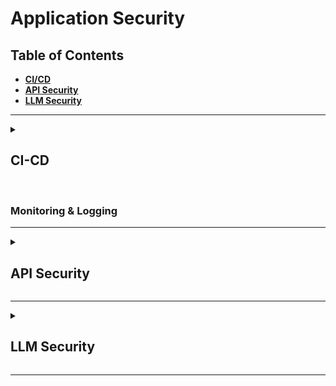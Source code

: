 # Application Security

## Table of Contents
- <b>[CI/CD](#ci-cd)</b>
- <b>[API Security](#api-security)</b>
- <b>[LLM Security](#llm-security)</b>

---

<details>
  <summary> <h2>CI-CD</h2> </summary>

### Key Concepts
- [Threat Modeling](#threat-modeling)
- [Secrets Management](#secrets-management)
- [Continuous Testing](#continuous-testing)
- [Monitoring & Logging](#monitoring--logging)

<br> 

### Threat Modeling 

<br> 

### Secrets Management

<br>

### Continuous Testing 

<p>Continuous testing is a software testing practice </p>

<table> 
  <tr>
    <th>Type</th>
    <th>Description</th>
    <th>Example</th>
  </tr>
  <tr>
    <td>Unit Testing</td>
    <td>Unit testing verifies that individual units of code work as expected.</td>
    <td></td>
  </tr>
  <tr>
    <td>Integration Testing</td>
    <td>Integration testing verifies how different modules or services within an application work together.</td>
    <td></td>
  </tr>
  <tr>
    <td>Regression Testing</td>
    <td>Regression testing is performed after a change is made to ensure no regression in expected performance occurs.</td>
    <td></td>
  </tr>
</table>

</details>

<br>

### Monitoring & Logging

---
<details>
  <summary> <h2>API Security</h2> </summary>

### Key Concepts
- [3 Pillars of API Security](#3-pillars-of-api-security)
- [Securing API Servers](#securing-api-servers)
- [PCI-DSS Compliance](#pci-dss-compliance)
- [OWASP API Top 10](#owasp-api-top-10)

<br>

### 3 Pillars of API Security

<details>
  <summary> <b>Governance: Developing Secure APIs</b> </summary>
  
  <ul>
    <li><b>Benefits: </b>Establish consistency, Set expectations, Establishing standard processes, Enforcing security</li>
    <li><b>Awareness: </b>Know your APIs (e.g., infrastructure), Know your data (e.g., access), Know your risks</li>
    <ul>
      <li>Get Full Inventory of APIs: Purpose, Owner, Documentation</li>
      <li>Standardize & Enforce API Deployment Process: Ensure APIs are deployed after proper validation and approval, Enforce governance via Gateway & Marketplace</li>
      <li>Mandate API Documentation: Ensure APIs are consistent and reusable, Define documentation requirements</li>
      <li>Create API Development Standards: Style guides, Authentication requirements, Versioning, PII tracking</li>
      <li>Threat Modeling: 
        <ul>
          <li>Identify: APIs, Business flows, Data, Access Paths</li>
          <li>Assess: Vulnerabilities, Logic flaws, Access controls, 3rd party risk</li>
          <li>Probability: Examine likelihood of attack</li>
          <li>Impact: Understand Damage, Loss, Consequences of attack</li>
          <li>Mitigation: Develop a plan to address the risk</li>
        </ul>
      </li>
    </ul>
    <li><b>Policy: </b>Engineering process (e.g., dev & deploy), API documentation, Style guides</li>
    <ul>
      <li>Design Guides: Promote Governance, Consistency</li>
        <ul>
          <li>Authentication: type (basic, token, certificate), how to implement</li>
          <li>Authorization: Who has access to what, Enforcement policies</li>
          <li>Naming Conventions: URIs as nouns, Methods as verbs, Pluralization, Hierarchy, Case, Language, No jargon/abbreviations</li>
          <li>Error Codes: Status codes, Reference ID, Human readable messages</li>
          <li>Versioning: When to implement vs. not, Version types</li>
          <li>Units, Formats, Standards: Date/time formats, Timezones</li>
        </ul>
    </ul>
  </ul>
</details>

<details>
  <summary> <b>Testing: Ensuring APIs are Free from Flaws</b> </summary>

<ul>
  <li><b>API-First Testing: </b> Evaluate the API layer independent from the Web/Mobile App layer.</li>
  <li><b>API Pentesting Regiment:</b> Reconnaissance, Scanning, Endpoint Analysis, Authentication, Authorization, Assets Management, Injection, Mass Assignment, Rate-Limiting</li>
  <li><b>PenTesting Categories:</li>
    <ul>
      <li>API Security: Unsecure Endpoints, Authentication exploits, Enumeration, DOS & Rate-limiting, Missing TLS/SSL issues, Fuzzing/Injection, Fuzzing/Input validation, Server-side resource forgery, Server properties leaks</li>
      <li>Data Security: Access Control, Excessive/Sensitive data exposure, PII/PHI/PCI-DSS data, File/Directory exposure, Encryption At-Rest, Data exfiltration</li>
      <li>Business Logic: Cross-account access, API function abuse, Role-based access control, Pen-testing</li>
    </ul>
</ul>

</details>

<details>
  <summary> <b>Monitoring: Discovering Threats in Production</b> </summary>

<ul>
  <li><b>Runtime Protection: </b>Policy enforcement, Authentication, Traffic filtering</li>
  <li><b>Threat Detection: </b>Fraudulent traffic, Distributed attacks, Incident response </li>
  <li><b>Control Validation: </b>Verify API controls, Uncover anomalies</li>
  <li><b>Monitoring Approaches:</b>
    <ul>
      <li>Proactive (Blocking): API Gateway, Web App Firewall</li>
      <li>Reactive (Alerting): Logging, SIEM, Runtime API Threat Management</li>
    </ul>
  </li>
  <li><b>API Discovery:</b>
    <ul>
      <li>Monitoring can aid API inventory efforts: Identify API endpoints in use, Discover undocumented/unknown APIs</li>
      <li>Comprehensive discovery requires more resources: API Gateway, WAP, Code repository, Application testing, Crawling</li>
      <li>Reliance on traffic-based discovery misses: Internal API traffic unseen by traffic analysis tool, Pre-prod APIs, Unexercised endpoints</li>
    </ul>
  </li>
  <li><b>Limitations of Monitoring:</b>
    <ul>
      <li>Difficult to get full visibility: Requires sensors at every network segment</li>
      <li>High false-positive rate on threat detection: Live traffic contains limited context</li>
      <li>SaaS-based monitoring requres data share with 3rd parties: Increased privacy concern, bandwidth requirements</li>
      <li>Traffic-blocking solutions (e.g., firewalls) add latency</li>
    </ul>
  </li>
</ul>

</details>

<br>

### Securing API Servers 

 <details>
  <summary> <b>⚔️ CORS (Cross-Origin Resource Sharing)</b> </summary>
   
  <ul>
    <li>CORS is an HTTP-header based mechanism that allows a server to indicate any origins (domain, scheme, or port) other than its own from which a browser should permit loading resources. CORS defines what responses are allowed (e.g., POST, GET, DELETE), and from where (e.g., UI), using Origins, Credentials, Methods, and Headers. The CORS mechanism supports secure cross-origin requests and data transfers between browsers and web servers. </li>
    <li>The Cross Origin Site Policy header governs whether content can be mixed between locations.</li>
    <li>Why use CORS?
      <ul>
        <li>You have an API or web server with assets you want to protect (e.g., user data, intellectual property, branding).</li>
        <li>You don't want anyone to impersonate you.</li>
      </ul>
    </li>
    <li>CORS Response Headers:
      <ul>
        <li>Access-Control-Allow-Origin</li>
        <li>Access-Control-Allow-Credentials</li>
        <li>Access-Control-Expose-Headers</li>
        <li>Access-Control-Max-Age</li>
        <li>Access-Control-Allow-Methods</li>
        <li>Access-Control-Allow-Headers</li>
      </ul>
    </li>
  </ul>
  
 </details>

 <details>
  <summary> <b>🛑 Error Disclosure</b> </summary>
   
  <ul>
    <li>Handling errors is necessary, however it is important to review the error messaging to ensure you are not giving away information that could make it easier to attack your system. Ideally you want to have a set of error messages for developers to debug the system that is separate from what the end customers see. Design error handling with operational mindset of "how can this be used maliciously."</li>
    <li>Types of Generic Error Messages:</li>
    <ul>
      <li>"Something Went Wrong" (e.g., messages: [{type: "ERROR", key: "", value: "Check the email id."}])</li>
      <li>Brand Approach: "404 + Image" Error for anything you cannot access, whether or not it actually exists. In this way, the end user is not given more information than is necessary (i.e., "unauthorized").</li>
    </ul>
    <li>Error Handling Best Practices:</li>
    <ul>
      <li>Do's: Error early, Log the error, Include useful information for developers in the error, Display something specifically crafted for users in the error</li>
      <li>Don'ts: Bypass erros, Expose developer information to customers</li>
    </ul>
  </ul>
  
</details>

 <details>
  <summary> <b>💦 Server Information Leak</b> </summary>
   
  <ul>
    <li>A server information leak is anything that advertises the technology stack to external parties. Typically this advertisement is in the headers, as web servers advertise in headers by default, as well as appliances, caching, and cloud providers.</li>
    <li>Header Analysis:</li>
    <ul>
      <li>Use a client to access the API (nothing cached).</li>
      <li>Headers will be returned in a client or programming language.</li>
      <li>Look for Server, X-Powered-By, X-Version.</li>
    </ul>
  </ul>
  
</details>
 
 <details>
  <summary> <b>🍪 Insecure Cookies</b> </summary>
   
  <ul>
    <li>Insecure cookies are cookies stored without restrictive security settings, as well as including unecessary information within the cookie. Because cookies are cumulative, it will keep as much information sent from the server in an additive manner.</li>
    <li>Cookie Decoding: Find interesting keys/fields, Sort data types (e.g., Unique ID string, Numeric ID, Booleans, Encoded data), Decoding data (e.g., Delimiters, Base64 decode)</li>
    <li>Cookie Issues:</li>
    <ul>
      <li>Cookie forgine/Fuzzing (Trusting cookie data)</li>
      <li>Data harvesting, different site (http only + no domains)</li>
      <li>Data harvesting via XSS (http only)</li>
      <li>Data harvesting in-transit (secure flag)</li>
    </ul>
    <li>Solutions:</li>
    <ul>
      <li>Treat cookies as untrusted user data.</li>
      <li>Be restrictive on what data is stored in cookies.</li>
      <li>Analyze cookies from an offensive mindset.</li>
      <li>Add timeout on cookies.</li>
      <li>Add HTTP Only flag to prevent JS from other sites reading the cookies.</li>
      <li>Set a secure flag so that the cookie can't be read in-transit.</li>
    </ul>
  </ul>
  
</details>

 <details>
  <summary> <b>🛤️ Path Traversal</b> </summary>
   
  <ul>
    <li>Path traversal is anything that allows an attacker access to unintented paths on a server (e.g., /etc/passwd). This includes directory traversal and direct file access/reference.</li>
    <li>Common Painpoints: Dynamic file-includes which introduce runtime vulnerabilities, Loose Spec "str", Input data validation, Server config (e.g., Directory listings, Allowed include paths)</li>
    <li>Solutions:</li>
    <ul>
      <li>Input Sanitization: Specify what is allowed (ENUM, Array, List). Don't try to filter out bad.  Harden specs (e.g., max string length).</li>
      <li>Disable server directory listings.</li>
      <li>Don't store anything sensitive at web root (e.g., env configs, readme's, .git, .rsa).</li>
      <li>Hardening server configurations. Put web root on a separate drive from system.</li>
      <li>Remove variables from paths in source code.</li>
      <li>When in doubt, return ERROR.</li>
      <li>Defensive coding.</li>
    </ul>
  </ul>
  
</details>

 <details>
  <summary> <b>⏲️ Rate-Limiting</b> </summary>
   
  <ul>
    <li>Rate-limiting involves setting limitations on inbound requests to ensure service availability and reliability, as well as budgetary restrictions.</li>
    <li>Solutions:</li>
    <ul>
      <li>Set RateLimit Headers: RateLimit-Limit: 10, RateLimit-Remaining: 1, RateLimit-Reset: 7.</li>
      <li>HTTP Status: 429 (too many requests)</li>
      <li>Scope: User, Origin, Global, Resource, Endpoint</li>
      <li>Server-Side Throttling</li>
      <li>Limiting in Layers: Gateway/Network Appliance, Service, Server, Endpoint, User, Client Signature, Quota, Logic</li>
    </ul>
    <li>Additional Tips:</li>
    <ul>
      <li>Avoid using relational SQL operations to manage throttling.</li>
      <li>Avoid using disk operations.</li>
      <li>Include IP with User.</li>
      <li>Use cache where appropriate (e.g., same query). Example throttle solution: memcache-style (key = user, value = scope, TTL, time frame of throttle). Example cache solution: memcache/key-value store (key = query hash, value = result, TTL = short time window).</li>
    </ul>
  </ul>
  
</details>

<br>

### PCI-DSS Compliance 

<p align='center'><img src='https://github.com/kariemoorman/learn-cybersecurity/blob/main/images/pci-dss_requirements.png' alt='pci' /></p>

<details>
  <summary>2.2.7 Admin Console Access</summary>
  <br>
  <p>"[A]ll non console administrative access is encrypted using strong cryptography." </p>
  <p>Encrypted admin console access is required, not just for browser based UIs, but also for application programming interfaces or APIs.</p> 

  <p align='center'><img src='https://github.com/kariemoorman/learn-cybersecurity/blob/main/images/pci_2-2-7.png' alt='pci-277' /></p>

</details>

<details>
  <summary>6.0 Secure Software & Apps</summary>
  <br>
  <p>Apply Software Lifecycle (SLC) Processes and secure coding techniques in order to avoid software vulnerabilities. Create a culture of security by understanding application risks, writing more secure code, testing for vulnerabilities, and fixing issues ahead of production (i.e., shift left).</p>

  <p align='center'><img src='https://github.com/kariemoorman/learn-cybersecurity/blob/main/images/pci_6-0.png' alt='pci-60' /></p>
  
</details>


<details>
  <summary>6.2.1 Secure SW Development</summary>
  <br>
  <p></p>
  <p align='center'><img src='https://github.com/kariemoorman/learn-cybersecurity/blob/main/images/pci_6-2-1.png' alt='pci-621' /></p>
  
</details>


<details>
  <summary>6.2.2 Annual Developer Training</summary>
  <br>
  <p>Train developers to be security aware, incorporate robust automated testing into development lifecycle, and uphold security best practices. For API development, API developers must receive training on API security risks and best practices for avoiding vulnerabilities and exposures.</p>
  <p align='center'><img src='https://github.com/kariemoorman/learn-cybersecurity/blob/main/images/pci_6-2-2.png' alt='pci-622' /></p>

</details>



<details>
  <summary>6.2.3 Software Code Review</summary>
  <br>
  <p></p>
  <p align='center'><img src='https://github.com/kariemoorman/learn-cybersecurity/blob/main/images/pci_6-2-3.png' alt='pci-623' /></p>

</details>



<details>
  <summary>6.2.4 Prevent Common Vulnerabilities</summary>

  <br>
  <p></p>
  <p align='center'><img src='https://github.com/kariemoorman/learn-cybersecurity/blob/main/images/pci_6-2-4.png' alt='pci-624' /></p>

</details>

<details>
  <summary>6.3.1 Vulnerability Management</summary>

  <br>
  <p></p>
  <p align='center'><img src='https://github.com/kariemoorman/learn-cybersecurity/blob/main/images/pci_6-3-1.png' alt='pci-631' /></p>

</details>

<details>
  <summary>6.3.2 Software Inventory</summary>

  <br>
  <p></p>
  <p align='center'><img src='https://github.com/kariemoorman/learn-cybersecurity/blob/main/images/pci_6-3-2.png' alt='pci-632' /></p>

</details>

<details>
  <summary>6.4.1-2 Attack Protection</summary>

  <br>
  <p></p>
  <p align='center'><img src='https://github.com/kariemoorman/learn-cybersecurity/blob/main/images/pci_6-4.png' alt='pci-64' /></p>

</details>

<details>
  <summary>7.0 Strong Access Control</summary>

  <br>
  <p></p>
  <p align='center'><img src='https://github.com/kariemoorman/learn-cybersecurity/blob/main/images/pci_7-0.png' alt='pci-70' /></p>

</details> 

<details>
  <summary>10.0 Logging & Monitoring</summary>

  <br>
  <p></p>
  <p align='center'><img src='https://github.com/kariemoorman/learn-cybersecurity/blob/main/images/pci_10.png' alt='pci-10' /></p>

</details>

<details>
  <summary>11.0 Security Testing</summary>

  <br>
  <p></p>
  <p align='center'><img src='https://github.com/kariemoorman/learn-cybersecurity/blob/main/images/pci_11.png' alt='pci-11' /></p>

</details>

<br>

### [OWASP API Top 10](https://owasp.org/API-Security/editions/2023/en/0x11-t10/)

<table>
  <tr>
    <th>Number</th>
    <th>Name</th>
    <th>Description</th>
    <th>Risk Exposure</th>
    <th>Example</th>
    <th>Prevention</th>
  </tr>
  <tr>
    <td align='center' valign='top'>API1</td>
    <td valign='top'>BOLA: Broken Object-Level Authorization</td>
    <td valign='top'>Authorization issue; manipulation of API to access data/objects belonging to other users. Most damaging, and most difficult to detect in one's own applications.</td>
    <td valign='top'>Can lead to data loss, disclosure, data manipulation.</td>
    <td valign='top'><ul><li>Attacker authenticates as User A, then retrieves data on User B.</li></ul></td>
    <td valign='top'><ul><li>Define data access policies and implement associated controls.</li><li>Enforce data access controls at application logic layer.</li><li>Implement automated testing to find BOLA flaws.</li></ul></td>
  </tr>
  <tr>
    <td align='center' valign='top'>API2</td>
    <td valign='top'>Broken Authentication</td>
    <td valign='top'>Weak/poor authentication creates application vulnerability: missing security controls, poorly impelemented controls.</td>
    <td valign='top'>Account Takeover, Data Theft, Unauthorized Transactions</td>
    <td valign='top'><ul><li>Weak password requirements.</li><li>Credential stuffing: brute force ID/PW.</li><li>No captcha/rate limiting/lockout.</li><li>Non-validation of token expiration.</li><li>Insecure password storage.</li></ul></td>
    <td valign='top'><ul><li>Define authentication policies and standards; follow best practices</li><li>Implement continuous testing.</li></ul></td>
  </tr>
  <tr>
    <td align='center' valign='top'>API3</td>
    <td valign='top'>Broken Object Property Level Authorization</td>
    <td valign='top'>Exploitation of API endpoints via reading/modifying object values. "Mass Assignment": ability to update account objects, and "Excessive Data Exposure": unnecessarily revealing sensitive data.</td>
    <td valign='top'>Revealing protected user data.</td>
    <td valign='top'><ul><li>User is able to set "account-type=premium".</li><li>User search endpoint returns excessive, unnecessary details (e.g., PII data).</li></ul></td>
    <td valign='top'><ul><li>Ensure user can only access legitimate, permitted fields.</li><li>Return only minimum amount of data required for the task-specific use case.</li></ul></td>
  </tr>
  <tr>
    <td align='center' valign='top'>API4</td>
    <td valign='top'>Unrestricted Resource Consumption</td>
    <td valign='top'>Abuse of APIs due to high volumes of API calls, large requests, etc. (formerly "lack of resources and rate limiting").</td>
    <td valign='top'>Denial of Service (DOS), Performance impact, Mass data harvesting, Mass data loss</td>
    <td valign='top'><ul><li>Missing/inadequate rate controls to throttle or meter request volume per user account and per client.</li><li>Execution timeouts.</li><li>Max memory allocation.</li><li>Max number of files, upload size.</li><li>Excessive operations in single request.</li><li>Excessive records returned in single request.</li></ul></td>
    <td valign='top'><ul><li>Implement traffic controls.</li><li>Test effectiveness of controls.</li></ul></td>
  </tr>
  <tr>
    <td align='center' valign='top'>API5</td>
    <td valign='top'>Broken Function-level Authorization</td>
    <td valign='top'>Abuse of API functionality to improperly modify objects (e.g., CREATE, UPDATE, DELETE). Often involves replacing passive methods (e.g., GET) with active (PUT, DELETE).</td>
    <td valign='top'>Can lead to privilege escalation, Can be exploited to modify account details</td>
    <td valign='top'><ul><li>Modify parameters: "role=admin".</li><li>Delete an invoice.</li><li>Set account balance to $0.</li><li>Set GPA to 4.0.</li></ul></td>
    <td valign='top'><ul><li>Identify functions that expose high sensitivity capability and develop controls to limit access.</li><li>Implement continuous release testing to ensure proper behavior.</li></ul></td>
  </tr>
  <tr>
    <td align='center' valign='top'>API6</td>
    <td valign='top'>Unrestricted Access to Sensitive Business Flows</td>
    <td valign='top'>Typically a result of application logic flaw. Abuse of a legitimate business workflow through excessive, automated use. Rate limiting, captchas not always effective against fraudulent traffic. Rapid IP rotation, clearing cookies and other, distributed attacks make detection difficult.</td>
    <td valign='top'>Loss of critical business activity</td>
    <td valign='top'><ul><li>Mass, automated ticket purchasing.</li><li>High volume referral bonuses.</li></ul></td>
    <td valign='top'><ul><li>Identify critical business workflows.</li><li>Implement fraudulent traffic detection and control.</li><li>Setup and automate testing of control mechanisms.</li></ul></td>
  </tr>
  <tr>
    <td align='center' valign='top'>API7</td>
    <td valign='top'>Server-Side Request Forgery</td>
    <td valign='top'>Exploiting URL inputs to make a request to a malicious, 3rd party server.</td>
    <td valign='top'>Potential data leaks, SSRF creates a channel for malicious requests, data access or other fraudulent activity.</td>
    <td valign='top'><ul><li>Local file injection.</li><li>Malware downloaded from malicious site.</li><li>User submits (e.g., http://localhost/api/user-data).</li></ul></td>
    <td valign='top'><ul><li>Validate and sanitize ALL user-supplied information, including URL parameters.</li><li>Ensure communication permitted with trusted resources only.</li><li>Test URL validation effectiveness (e.g., fuzzing).</li></ul></td>
  </tr>
  <tr>
    <td align='center' valign='top'>API8</td>
    <td valign='top'>Security Misconfiguration</td>
    <td valign='top'>Encompasses a lack of hardening to unnecessary services.</td>
    <td valign='top'>Misconfigurations can expose sensitive user data, Potential for full server compromise (e.g., Log4J)</td>
    <td valign='top'><ul><li>Lack of security hardening.</li><li>Improperly configured permissions.</li><li>Missing security patches.</li><li>Unncessary features enabled.</li><li>Missing TLS.</li><li>CORS policy missing/improperly set.</li></ul></td>
    <td valign='top'><ul><li>Implement hardening procedures.</li><li>Routinely review configurations.</li><li>Implement automated, continuous security testing.</li></ul></td>
  </tr>
  <tr>
    <td align='center' valign='top'>API9</td>
    <td valign='top'>Improper Inventory Management</td>
    <td valign='top'>Unauthorized API access via old, unused API version, or thorugh trusted 3rd parties.</td>
    <td valign='top'>Data/account theft via unretired APIs, Exposure to sensitive data via improperly secured 3rd party APIs</td>
    <td valign='top'><ul><li>Old versions of APIs.</li><li>Unpatched endpoints.</li><li>Endpoints with weaker security.</li><li>Outdated documentation.</li><li>Unnecessarily exposed endpoints.</li><li>API access via 3rd party.</li></ul></td>
    <td valign='top'><ul><li>Deploy/manage all APIs in Gateway.</li><li>Define rules for versioning and retirement.</li><li>Periodically audit 3rd party access.</li></ul></td>
  </tr>
  <tr>
    <td align='center' valign='top'>API10</td>
    <td valign='top'>Unsafe Consumption of APIs</td>
    <td valign='top'>Exposures that occur via use of 3rd party APIs, which are generally trusted. However, 3rd parties can be exploited and used to attack all downstream APIs that rely on them.</td>
    <td valign='top'>Data theft, breach, account takeover</td>
    <td valign='top'><ul><li>Attacker inserts malicious address data to validation site used by Client.</li><li>Client fails too validate data and gets exploited.</li></ul></td>
    <td valign='top'><ul><li>Validate data returned by 3rd party APIs.</li><li>Evaluate security controls of 3rd party APIs.</li><li>Encrypt all API communications.</li><li>Maintain approved list of known locations integration APIs may be redirected, and routinely validate this list.</li></ul></td>
  </tr>
</table>

</details>

</details>

---

<details>
  <summary> <h2>LLM Security</h2> </summary>

### Key Concepts

- [OWASP LLM Top 10](#owasp-llm-top-10)

<br>

### [OWASP LLM Top 10](https://genai.owasp.org/llm-top-10/)

<table>
  <tr>
    <th>Number</th>
    <th>Name</th>
    <th>Description</th>
    <th>Risk Exposure</th>
    <th>Example</th>
    <th>Prevention</th>
  </tr>
  <tr>
    <td valign='top'>LLM01</td>
    <td valign='top'>Prompt Injection</td>
    <td valign='top'>Prompt Injection Vulnerability occurs when an attacker manipulates a large language model (LLM) through crafted inputs, causing the LLM to unknowingly execute the attacker’s intentions. This can be done directly by “jailbreaking” the system prompt or indirectly through manipulated external inputs, potentially leading to data exfiltration, social engineering, and other issues. 
      <br> - Direct Prompt Injections, also known as “jailbreaking”, occur when a malicious user overwrites or reveals the underlying system prompt. This may allow attackers to exploit backend systems by interacting with insecure functions and data stores accessible through the LLM. 
      <br> - Indirect Prompt Injections occur when an LLM accepts input from external sources that can be controlled by an attacker, such as websites or files. The attacker may embed a prompt injection in the external content hijacking the conversation context. This would cause LLM output steering to become less stable, allowing the attacker to either manipulate the user or additional systems that the LLM can access. Additionally, indirect prompt injections do not need to be human-visible/readable, as long as the text is parsed by the LLM.</td>
    <td valign='top'>- Bypassing LLM safeguards. <br> - Leaking sensitive information, unauthorized plugin use, social engineering. <br>- Influencing critical decision-making processes under the guise of normal operation.</td>
    <td valign='top'>
      - A malicious user crafts a direct prompt injection to the LLM, which instructs it to ignore the application creator’s system prompts and instead execute a prompt that returns private, dangerous, or otherwise undesirable information. 
      <br>- A user employs an LLM to summarize a webpage containing an indirect prompt injection. This then causes the LLM to solicit sensitive information from the user and perform exfiltration via JavaScript or Markdown. 
      <br> - A user enables a plugin linked to an e-commerce site. A rogue instruction embedded on a visited website exploits this plugin, leading to unauthorized purchases. 
      <br> - A rogue instruction and content embedded on a visited website exploits other plugins to scam users. 
      <br> - A malicious user uploads a resume containing an indirect prompt injection. The document contains a prompt injection with instructions to make the LLM inform users that this document is excellent eg. an excellent candidate for a job role. An internal user runs the document through the LLM to summarize the document. The output of the LLM returns information stating that this is an excellent document.</td>
    <td valign='top'>
      - Enforce privilege control on LLM access to backend systems (least privilege). Provide the LLM with its own API tokens for extensible functionality, such as plugins, data access, and function-level permissions. 
      <br> - Add a human in the loop for extended functionality (e.g., performing privileged operations, such as sending or deleting emails). This reduces the opportunity for indirect prompt injections that can lead to unauthorized actions on behalf of a user without their knowledge or consent. 
      <br> - Segregate external content from user prompts. Denote where untrusted content is being used to limit their influence on user prompts. 
      <br> - Establish (zero) trust boundaries between the LLM, external sources, and extensible functionality (e.g., plugins or downstream functions). Treat the LLM as an untrusted user and maintain final user control on decision-making processes. Highlight potentially untrustworthy responses visually to the user. 
      <br> - Manually monitor LLM input and output to check that it is as expected. This aids in detecting and addressing weaknesses.</td>
  </tr>
  <tr>
    <td valign='top'>LLM02</td>
    <td valign='top'>Insecure Output Handling</td>
    <td valign='top'>Insecure Output Handling refers to insufficient validation, sanitization, and handling of the outputs generated by large language models before they are passed downstream to other components and systems. Since LLM-generated content can be controlled by prompt input, this behavior is similar to providing users indirect access to additional functionality.</td>
    <td valign='top'>
      - XSS, CSRF, SSRF, Privilege Escalation, RCE
    </td>
    <td valign='top'>
      - LLM output is entered directly into a system shell or similar function such as exec or eval, resulting in remote code execution.
      <br> - JavaScript or Markdown is generated by the LLM and returned to a user. The code is then interpreted by the browser, resulting in XSS.
    </td>
    <td valign='top'>
      - Treat the model as any other user, adopting a zero-trust approach, and apply proper input validation on responses coming from the model to backend functions. 
      <br> - Follow the OWASP ASVS (Application Security Verification Standard) guidelines to ensure effective input validation and sanitization. 
      <br> - Encode model output back to users to mitigate undesired code execution by JavaScript or Markdown. </td>
  </tr>
  <tr>
    <td valign='top'>LLM03</td>
    <td valign='top'>Training Data Poisoning</td>
    <td valign='top'>Training data poisoning refers to manipulation of pre-training data or data involved within the fine-tuning or embedding processes to introduce vulnerabilities (which all have unique and sometimes shared attack vectors), backdoors or biases that could compromise the model’s security, effectiveness or ethical behavior.</td>
    <td valign='top'>
      - Impacts the model’s ability to output correct predictions, and can result in model collapse.
      <br> - Poisoned information may be surfaced to users or create other risks like performance degradation, downstream software exploitation and reputational damage.
    </td>
    <td valign='top'>
      - A malicious actor, or a competitor brand intentionally creates inaccurate or malicious documents which are targeted at a model’s pre-training, fine-tuning data or embeddings (e.g., Split-View Data Poisoning Attacks, Frontrunning Poisoning Attacks).
      <br> - A malicious actor performs direct injection of falsified, biased or harmful content into the training processes of a model which is returned in subsequent outputs.
      <br> - An unsuspecting user is indirectly injecting sensitive or proprietary data into the training processes of a model which is returned in subsequent outputs.
      <br> - A model is trained using data which has not been verified by its source, origin or content in any of the training stage examples which can lead to erroneous results if the data is tainted or incorrect.
    </td>
    <td valign='top'>
      - Verify the supply chain of the training data, especially when sourced externally as well as maintaining attestations via the “ML-BOM” (Machine Learning Bill of Materials) methodology as well as verifying model cards.
      <br> - Verify the correct legitimacy of targeted data sources and data contained obtained during both the pre-training, fine-tuning and embedding stages.
      <br> - Verify your use-case for the LLM and the application it will integrate to. Craft different models via separate training data or fine-tuning for different use-cases to create a more granular and accurate generative AI output as per it’s defined use-case.
      <br> - Ensure sufficient sandboxing through network controls are present to prevent the model from scraping unintended data sources which could hinder the machine learning output.
      <br> - Use strict vetting or input filters for specific training data or categories of data sources to control volume of falsified data. Data sanitization, with techniques such as statistical outlier detection and anomaly detection methods to detect and remove adversarial data from potentially being fed into the fine-tuning process.
      <br> - Adversarial robustness techniques such as federated learning and constraints to minimize the effect of outliers or adversarial training to be vigorous against worst-case perturbations of the training data.
      <br> - Testing and Detection, by measuring the loss during the training stage and analyzing trained models to detect signs of a poisoning attack by analyzing model behavior on specific test inputs.
    </td>
  </tr>
  <tr>
    <td valign='top'>LLM04</td>
    <td valign='top'>Model Denial of Service</td>
    <td valign='top'>Model Denial of Service occurs when an attacker interacts with an LLM in a method that consumes an exceptionally high amount of resources, which results in a decline in the quality of service for them and other users, as well as potentially incurring high resource costs. This includes scenarios in which an attacker interfers with or manipulates the context window of an LLM.</td>
    <td valign='top'>- Increase in service latency and downtime (SLA interruption). </td>
    <td valign='top'>
      - Posing queries that lead to recurring resource usage through high-volume generation of tasks in a queue, e.g., with LangChain or AutoGPT.
     <br> - Sending queries that are unusually resource-consuming, perhaps because they use unusual orthography or sequences.
     <br> - Continuous input overflow: An attacker sends a stream of input to the LLM that exceeds its context window, causing the model to consume excessive computational resources.
     <br> - Repetitive long inputs: The attacker repeatedly sends long inputs to the LLM, each exceeding the context window.
     <br> - Recursive context expansion: The attacker constructs input that triggers recursive context expansion, forcing the LLM to repeatedly expand and process the context window.
     <br> - Variable-length input flood: The attacker floods the LLM with a large volume of variable-length inputs, where each input is carefully crafted to just reach the limit of the context window. This technique aims to exploit any inefficiencies in processing variable-length inputs, straining the LLM and potentially causing it to become unresponsive.
    </td>
    <td valign='top'>
      - Implement input validation and sanitization to ensure user input adheres to defined limits and filters out any malicious content.
     <br> - Cap resource use per request or step, so that requests involving complex parts execute more slowly.
     <br> - Enforce API rate limits to restrict the number of requests an individual user or IP address can make within a specific timeframe.
     <br> - Limit the number of queued actions and the number of total actions in a system reacting to LLM responses.
     <br> - Continuously monitor the resource utilization of the LLM to identify abnormal spikes or patterns that may indicate a DoS attack.
     <br> - Set strict input limits based on the LLMs context window to prevent overload and resource exhaustion.
     <br> - Promote awareness among developers about potential DoS vulnerabilities in LLMs and provide guidelines for secure LLM implementation.
    </td>
  </tr>
  <tr>
    <td valign='top'>LLM05</td>
    <td valign='top'>Supply Chain Vulnerabilities</td>
    <td valign='top'>Supply Chain Vulnerabilities in LLMs refer to potential weaknesses or threats that can arise from the complex network of entities involved in the development, deployment, and maintenance of Large Language Models (LLMs).</td>
    <td valign='top'>
      - Model bias, security breaches (e.g., Data Exfiltration), and complete system failures.</td>
    <td valign='top'>
     - Traditional third-party package vulnerabilities, including outdated or deprecated components.
     <br> - Using a vulnerable pre-trained model for fine-tuning.
     <br> - Use of poisoned crowd-sourced data for training.
     <br> - Using outdated or deprecated models that are no longer maintained leads to security issues.
     <br> - Unclear T&Cs and data privacy policies of the model operators lead to the application’s sensitive data being used for model training and subsequent sensitive information exposure. This may also apply to risks from using copyrighted material by the model supplier.
     </td>
    <td valign='top'>
      - Vet data sources and suppliers carefully, including T&Cs and their privacy policies, only using trusted suppliers. Ensure adequate and independently-audited security is in place and that model operator policies align with your data protection policies, i.e., your data is not used for training their models; similarly, seek assurances and legal mitigations against using copyrighted material from model maintainers.
      <br> - Only use reputable plug-ins and ensure they have been tested for your application requirements.
      <br> - Implement vulnerability scanning, management, and patching components. 
      <br> - Maintain an up-to-date inventory of components using a Software Bill of Materials (SBOM) to ensure you have an up-to-date, accurate, and signed inventory preventing tampering with deployed packages. SBOMs can be used to detect and alert for new, zero-day vulnerabilities quickly.
      <br> - Use MLOps best practices and platforms offering secure model repositories with data, model, and experiment tracking.
      <br> - Use model and code signing when using external models and suppliers.
      <br> - Anomaly detection and adversarial robustness tests on supplied models and data.
      <br> - Implement sufficient monitoring to cover component and environment vulnerabilities scanning, use of unauthorized plugins, and out-of-date components, including the model and its artifacts.
      <br> - Implement a patching policy to mitigate vulnerable or outdated components. Ensure that the application relies on a maintained version of APIs and the underlying model.
      <br> - Regularly review and audit supplier Security and Access.
    </td>
  </tr>
  <tr>
    <td valign='top'>LLM06</td>
    <td valign='top'>Sensitive Information Disclosure</td>
    <td valign='top'>LLM applications have the potential to reveal sensitive information, proprietary algorithms, or other confidential details through their output.</td>
    <td valign='top'>- Unauthorized access to sensitive data, intellectual property, privacy violations, and other security breaches.</td>
    <td valign='top'>
      - Incomplete or improper filtering of sensitive information in the LLM responses.
      <br> - Overfitting or memorization of sensitive data in the LLM training process.
      <br> - Unintended disclosure of confidential information due to LLM misinterpretation, lack of data scrubbing methods or errors.
    </td>
    <td valign='top'>
      - Integrate adequate data sanitization and scrubbing techniques to prevent user data from entering the training model data.
      <br> - Implement robust input validation and sanitization methods to identify and filter out potential malicious inputs to prevent the model from being poisoned.
      <br> - When fine-tunning, apply the rule of least privilege and do not train the model on information that the highest-privileged user can access which may be displayed to a lower-privileged user. Limit access to external data sources (orchestration of data at runtime). Apply strict access control methods to external data sources and a rigorous approach to maintaining a secure supply chain.     
    </td>
  </tr>
  <tr>
    <td valign='top'>LLM07</td>
    <td valign='top'>Insecure Plugin Design</td>
    <td valign='top'>LLM plugins are extensions that, when enabled, are called automatically by the model during user interactions. They are driven by the model, and there is no application control over the execution. Furthermore, to deal with context-size limitations, plugins are likely to implement free-text inputs from the model with no validation or type checking. This allows a potential attacker to construct a malicious request to the plugin, which could result in a wide range of undesired behaviors, up to and including remote code execution.</td>
    <td valign='top'>- Data exfiltration, RCE, privilege escalation.</td>
    <td valign='top'>
      - A plugin accepts all parameters in a single text field instead of distinct input parameters.
      <br> - A plugin accepts configuration strings, instead of parameters, that can override entire configuration settings.
      <br> - A plugin accepts raw SQL or programming statements instead of parameters.
      <br> - Authentication is performed without explicit authorization to a particular plugin.
      <br> - A plugin treats all LLM content as being created entirely by the user and performs any requested actions without requiring additional authorization.
    </td>
    <td valign='top'>
      - Enforce strict parameterized input wherever possible and include type and range checks on inputs. When this is not possible, a second layer of typed calls should be introduced, parsing requests and applying validation and sanitization. 
      <br> - Ensure effective input validation and sanitization by applying OWASP’s recommendations in ASVS.
      <br> - Plugins should be designed to minimize the impact of any insecure input parameter exploitation, including least-privilege access control and exposing as little functionality as possible while still performing its desired function.
      <br> - Use appropriate authentication identities, such as OAuth2, to apply effective authorization and access control. Additionally, API Keys should be used to provide context for custom authorization decisions which reflect the plugin route rather than the default interactive user.
      <br> - Require manual user authorization and confirmation of any action taken by sensitive plugins.
    </td>
  </tr>
  <tr>
    <td valign='top'>LLM08</td>
    <td valign='top'>Excessive Agency</td>
    <td valign='top'>Excessive Agency is the vulnerability that enables damaging actions to be performed in response to unexpected/ambiguous outputs from an LLM (regardless of what is causing the LLM to malfunction; be it hallucination/confabulation, direct/indirect prompt injection, malicious plugin, poorly-engineered benign prompts, or just a poorly-performing model). The root cause of Excessive Agency is typically one or more of: excessive functionality, excessive permissions or excessive autonomy. This differs from Insecure Output Handling which is concerned with insufficient scrutiny of LLM outputs.</td>
    <td valign='top'>- Broad range of impacts across the confidentiality, integrity and availability spectrum, depending on which systems an LLM-based app is able to interact with.</td>
    <td valign='top'>
      - An LLM agent has access to plugins which include functions that are not needed for the intended operation of the system. 
      <br> - Not deprecating plug-ins no longer in use.
      <br> -  An LLM plugin with open-ended functionality fails to properly filter the input instructions for commands outside what’s necessary for the intended operation of the application.
      <br> - An LLM plugin has permissions on other systems that are not needed for the intended operation of the application.
      <br> - An LLM-based application or plugin fails to independently verify and approve high-impact actions. 
    </td>
    <td valign='top'>
      - Limit the plugins/tools that LLM agents are allowed to call to only the minimum functions necessary. 
      <br> - Limit the functions that are implemented in LLM plugins/tools to the minimum necessary. 
      <br> - Avoid open-ended functions where possible (e.g., run a shell command, fetch a URL, etc.) and use plugins/tools with more granular functionality. 
      <br> - Limit the permissions that LLM plugins/tools are granted to other systems to the minimum necessary in order to limit the scope of undesirable actions. 
      <br> - Track user authorization and security scope to ensure actions taken on behalf of a user are executed on downstream systems in the context of that specific user, and with the minimum privileges necessary. 
      <br> - Utilize human-in-the-loop control to require a human to approve all actions before they are taken, implemented in a downstream system (outside the scope of the LLM application) or within the LLM plugin/tool itself. 
      <br> - Implement authorization in downstream systems rather than relying on an LLM to decide if an action is allowed or not. When implementing tools/plugins enforce the complete mediation principle so that all requests made to downstream systems via the plugins/tools are validated against security policies.
      <br> - Log and monitor the activity of LLM plugins/tools and downstream systems to identify where undesirable actions are taking place, and respond accordingly.
      <br> - Implement rate-limiting to reduce the number of undesirable actions that can take place within a given time period, increasing the opportunity to discover undesirable actions through monitoring before significant damage can occur.
    </td>
  </tr>
  <tr>
    <td valign='top'>LLM09</td>
    <td valign='top'>Overreliance</td>
    <td valign='top'>Overreliance can occur when an LLM produces erroneous information and provides it in an authoritative manner. </td>
    <td valign='top'>- Hallucinations (i.e., production of content that is factually incorrect, inappropriate or unsafe), introduction of unnoticed security vulnerabilities.</td>
    <td valign='top'>
      - LLM provides inaccurate information as a response while stating it in a fashion implying it is highly authoritative. The overall system is designed without proper checks and balances to handle this and the information misleads the user in a way that leads to harm.
      - LLM suggests insecure or faulty code, leading to vulnerabilities when incorporated into a software system without proper oversight or verification.
    </td>
    <td valign='top'>
      - Regularly monitor and review the LLM outputs. Use self-consistency or voting techniques to filter out inconsistent text. 
      <br> - Cross-check the LLM output with trusted external sources. 
      <br> - Enhance the model with fine-tuning or embeddings to improve output quality.
      <br> - Implement automatic validation mechanisms that can cross-verify the generated output against known facts or data. 
      <br> - Break down complex tasks into manageable subtasks and assign them to different agents. 
      <br> - Communicate the risks and limitations associated with using LLMs. 
      <br> - Build APIs and user interfaces that encourage responsible and safe use of LLMs.
      <br> - Establish secure coding practices and guidelines to prevent the integration of possible vulnerabilities.
    </td>
  </tr>
  <tr>
    <td valign='top'>LLM10</td>
    <td valign='top'>Model Theft</td>
    <td valign='top'>Model Theft refers to the unauthorized access and exfiltration of LLM models by malicious actors or APTs. This arises when the proprietary LLM models (being valuable intellectual property), are compromised, physically stolen, copied or weights and parameters are extracted to create a functional equivalent.</td>
    <td valign='top'>- Economic and brand reputation loss, erosion of competitive advantage, unauthorized usage of the model or unauthorized access to sensitive information contained within the model.</td>
    <td valign='top'>
      - An attacker exploits a vulnerability in a company’s infrastructure to gain unauthorized access to their LLM model repository via misconfiguration in their network or application security settings.
      <br> - An insider threat scenario where a disgruntled employee leaks model or related artifacts.
      <br> - An attacker queries the model API using carefully crafted inputs and prompt injection techniques to collect a sufficient number of outputs to create a shadow model.
      <br> - A malicious attacker is able to bypass input filtering techniques of the LLM to perform a side-channel attack and ultimately harvest model weights and architecture information to a remote controlled resource.
    </td>
    <td valign='top'>
      - Implement strong access controls (e.g., RBAC and rule of least privilege) and strong authentication mechanisms to limit unauthorized access to LLM model repositories and training environments.
      <br> - Use a centralized ML Model Inventory or Registry for ML models used in production. Having a centralized model registry prevents unauthorized access to ML Models via access controls, authentication, and monitoring/logging capability which are good foundations for governance. 
      <br> - Restrict the LLMs access to network resources, internal services, and APIs.
      <br> - Regularly monitor and audit access logs and activities related to LLM model repositories to detect and respond to any suspicious or unauthorized behavior promptly.
      <br> - Automate MLOps deployment with governance and tracking and approval workflows to tighten access and deployment controls within the infrastructure.
      <br> - Implement controls and mitigation strategies to mitigate and/or reduce risk of prompt injection techniques causing side-channel attacks.
      <br> - Rate Limiting of API calls where applicable and/or filters to reduce risk of data exfiltration from the LLMs applications, or implement techniques to detect (e.g., DLP) extraction activity from other monitoring systems.
      <br> - Implement adversarial robustness training to help detect extraction queries and tighten physical security measures.
      <br> - Implement a watermarking framework into the embedding and detection stages of an LLMs lifecycle.
    </td>
  </tr>
</table>

</details>

---
